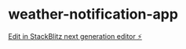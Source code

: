 # weather-notification-app

[Edit in StackBlitz next generation editor ⚡️](https://stackblitz.com/~/github.com/shailendrabhargava93/weather-notification-app)